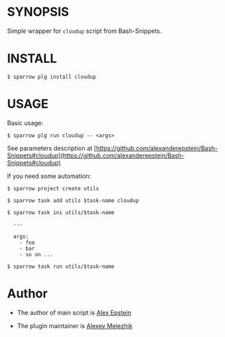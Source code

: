 # SYNOPSIS

Simple wrapper for `cloudup` script from Bash-Snippets.


# INSTALL

    $ sparrow plg install cloudup

# USAGE

Basic usage:

    $ sparrow plg run cloudup -- <args>

See parameters description at [https://github.com/alexanderepstein/Bash-Snippets#cloudup](https://github.com/alexanderepstein/Bash-Snippets#cloudup)

If you need some automation:

    $ sparrow project create utils

    $ sparrow task add utils $task-name cloudup

    $ sparrow task ini utils/$task-name

      ---

      args:
        - foo
        - bar
        - so on ...

    $ sparrow task run utils/$task-name

# Author

* The author of main script is [Alex Epstein](https://github.com/alexanderepstein)

* The plugin maintainer is [Alexey Melezhik](https://github.com/melezhik/)



